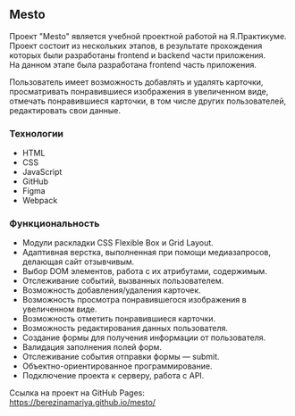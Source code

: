 ## Mesto
Проект "Mesto" является учебной проектной работой на Я.Практикуме.  
Проект состоит из нескольких этапов, в результате прохождения которых были разработаны frontend и backend части приложения.  
На данном этапе была разработана frontend часть приложения.

Пользователь имеет возможность добавлять и удалять карточки, просматривать понравившиеся изображения в увеличенном виде, отмечать понравившиеся карточки, в том числе других пользователей, редактировать свои данные.  
### Технологии
* HTML
* CSS
* JavaScript
* GitHub
* Figma
* Webpack
### Функциональность
* Модули раскладки CSS Flexible Box и Grid Layout.
* Адаптивная верстка, выполненная при помощи медиазапросов, делающая сайт отзывчивым. 
* Выбор DOM элементов, работа с их атрибутами, содержимым.
* Отслеживание событий, вызванных пользователем.
* Возможность добавления/удаления карточек.
* Возможность просмотра понравившегося изображения в увеличенном виде.
* Возможность отметить понравившиеся карточки.
* Возможность редактирования данных пользователя.
* Создание формы для получения информации от пользователя.
* Валидация заполнения полей форм.  
* Отслеживание события отправки формы — submit.
* Объектно-ориентированное программирование.
* Подключение проекта к серверу, работа с API.

Ссылка на проект на GitHub Pages: https://berezinamariya.github.io/mesto/
